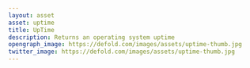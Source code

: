 ```yaml
---
layout: asset
asset: uptime
title: UpTime
description: Returns an operating system uptime
opengraph_image: https://defold.com/images/assets/uptime-thumb.jpg
twitter_image: https://defold.com/images/assets/uptime-thumb.jpg
---
```

